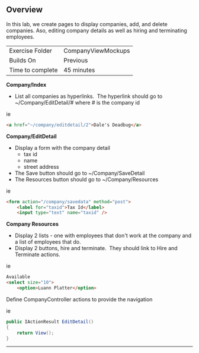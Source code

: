 ## Overview

In this lab, we create pages to display companies, add, and delete companies. Aso, editing company details as well as hiring and terminating employees.

| | |
| --------- | --------------------------- |
| Exercise Folder | CompanyViewMockups |
| Builds On | Previous |
| Time to complete | 45 minutes   

**Company/Index**

*   List all companies as hyperlinks.  The hyperlink should go to ~/Company/EditDetail/# where # is the company id

ie
```html
<a href="~/company/editdetail/2">Dale's Deadbug</a>
```

**Company/EditDetail**

*   Display a form with the company detail
	*   tax id
	*   name
	*   street address
*   The Save button should go to ~/Company/SaveDetail
*   The Resources button should go to ~/Company/Resources

ie
```html
<form action="/company/savedata" method="post">
    <label for="taxid">Tax Id</label>    
    <input type="text" name="taxid" />
```

**Company Resources**   

*   Display 2 lists - one with employees that don't work at the company and a list of employees that do.
*   Display 2 buttons, hire and terminate.  They should link to Hire and Terminate actions.

ie
```html
Available
<select size="10">
    <option>Luann Platter</option>
```

Define CompanyController actions to provide the navigation

ie
```c#
public IActionResult EditDetail()
{
    return View();
}
```

---


